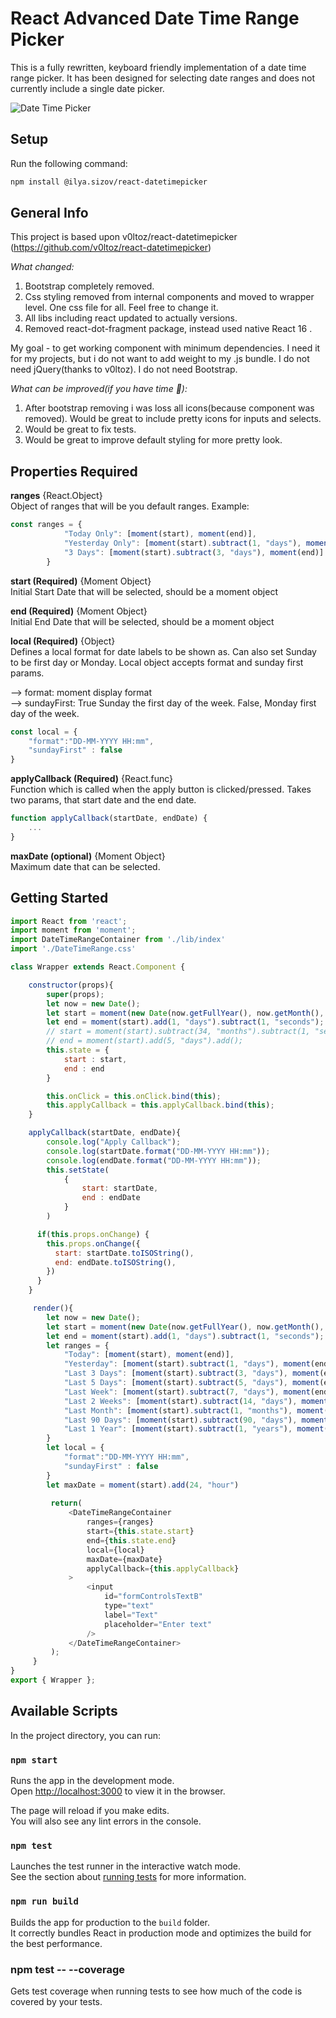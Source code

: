 # React Advanced Date Time Range Picker
This is a fully rewritten, keyboard friendly implementation of a date time range picker. It has been designed for selecting date ranges and does not currently include a single date picker.

![Date Time Picker](https://raw.githubusercontent.com/v0ltoz/react-datetimepicker/master/public/Date_Picker_Image.png)


## Setup
Run the following command:
```bash
npm install @ilya.sizov/react-datetimepicker
```

## General Info

This project is based upon v0ltoz/react-datetimepicker (https://github.com/v0ltoz/react-datetimepicker)  

*What changed:*
1. Bootstrap completely removed.
2. Css styling removed from internal components and moved to wrapper level. One css file for all. Feel free to change it.
3. All libs including react updated to actually versions.
4. Removed react-dot-fragment package, instead used native React 16 <Fragment>.

My goal - to get working component with minimum dependencies. I need it for my projects, but 
i do not want to add weight to my .js bundle. I do not need jQuery(thanks to v0ltoz). I do not need 
Bootstrap.

*What can be improved(if you have time :muscle:):*
1. After bootstrap removing i was loss all icons(because <Glyphicon/> component was removed). Would be great to include 
pretty icons for inputs and selects.
2. Would be great to fix tests.
3. Would be great to improve default styling for more pretty look.
## Properties Required

**ranges** {React.Object}  
Object of ranges that will be you default ranges. Example:
```js
const ranges = {
            "Today Only": [moment(start), moment(end)],
            "Yesterday Only": [moment(start).subtract(1, "days"), moment(end).subtract(1, "days")],
            "3 Days": [moment(start).subtract(3, "days"), moment(end)]
        }
```
**start (Required)** {Moment Object}  
Initial Start Date that will be selected, should be a moment object

**end (Required)** {Moment Object}  
Initial End Date that will be selected, should be a moment object

**local (Required)** {Object}  
Defines a local format for date labels to be shown as. Can also set Sunday to be first day or Monday. Local object accepts format and sunday first params. 

--> format: moment display format <br>
--> sundayFirst: True Sunday the first day of the week. False, Monday first day of the week. 

```js
const local = {
    "format":"DD-MM-YYYY HH:mm",
    "sundayFirst" : false
}
```

**applyCallback (Required)** {React.func} <br>
Function which is called when the apply button is clicked/pressed. Takes two params, that start date and the end date.

```js
function applyCallback(startDate, endDate) {
    ... 
}
```

**maxDate (optional)** {Moment Object} <br>
Maximum date that can be selected. 


## Getting Started

```js
import React from 'react';
import moment from 'moment';
import DateTimeRangeContainer from './lib/index'
import './DateTimeRange.css'

class Wrapper extends React.Component {

    constructor(props){
        super(props);
        let now = new Date();
        let start = moment(new Date(now.getFullYear(), now.getMonth(), now.getDate(), 0,0,0,0));
        let end = moment(start).add(1, "days").subtract(1, "seconds");
        // start = moment(start).subtract(34, "months").subtract(1, "seconds");
        // end = moment(start).add(5, "days").add();
        this.state = {
            start : start,
            end : end
        }

        this.onClick = this.onClick.bind(this);
        this.applyCallback = this.applyCallback.bind(this);
    }

    applyCallback(startDate, endDate){
        console.log("Apply Callback");
        console.log(startDate.format("DD-MM-YYYY HH:mm"));
        console.log(endDate.format("DD-MM-YYYY HH:mm"));
        this.setState(
            {
                start: startDate,
                end : endDate
            }
        )

      if(this.props.onChange) {
        this.props.onChange({
          start: startDate.toISOString(),
          end: endDate.toISOString(),
        })
      }
    }

     render(){
        let now = new Date();
        let start = moment(new Date(now.getFullYear(), now.getMonth(), now.getDate(), 0,0,0,0));
        let end = moment(start).add(1, "days").subtract(1, "seconds");
        let ranges = {
            "Today": [moment(start), moment(end)],
            "Yesterday": [moment(start).subtract(1, "days"), moment(end).subtract(1, "days")],
            "Last 3 Days": [moment(start).subtract(3, "days"), moment(end)],
            "Last 5 Days": [moment(start).subtract(5, "days"), moment(end)],
            "Last Week": [moment(start).subtract(7, "days"), moment(end)],
            "Last 2 Weeks": [moment(start).subtract(14, "days"), moment(end)],
            "Last Month": [moment(start).subtract(1, "months"), moment(end)],
            "Last 90 Days": [moment(start).subtract(90, "days"), moment(end)],
            "Last 1 Year": [moment(start).subtract(1, "years"), moment(end)],
        }
        let local = {
            "format":"DD-MM-YYYY HH:mm",
            "sundayFirst" : false
        }
        let maxDate = moment(start).add(24, "hour")
        
         return(
             <DateTimeRangeContainer
                 ranges={ranges}
                 start={this.state.start}
                 end={this.state.end}
                 local={local}
                 maxDate={maxDate}
                 applyCallback={this.applyCallback}
             >
                 <input
                     id="formControlsTextB"
                     type="text"
                     label="Text"
                     placeholder="Enter text"
                 />
             </DateTimeRangeContainer>
         );
     }
}
export { Wrapper };

```


## Available Scripts

In the project directory, you can run:

### `npm start`

Runs the app in the development mode.<br>
Open [http://localhost:3000](http://localhost:3000) to view it in the browser.

The page will reload if you make edits.<br>
You will also see any lint errors in the console.

### `npm test`

Launches the test runner in the interactive watch mode.<br>
See the section about [running tests](https://facebook.github.io/create-react-app/docs/running-tests) for more information.

### `npm run build`

Builds the app for production to the `build` folder.<br>
It correctly bundles React in production mode and optimizes the build for the best performance.

### npm test -- --coverage

Gets test coverage when running tests to see how much of the code is covered by your tests.
